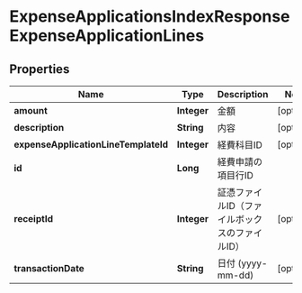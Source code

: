 

# ExpenseApplicationsIndexResponseExpenseApplicationLines


## Properties

| Name | Type | Description | Notes |
|------------ | ------------- | ------------- | -------------|
|**amount** | **Integer** | 金額 |  [optional] |
|**description** | **String** | 内容 |  [optional] |
|**expenseApplicationLineTemplateId** | **Integer** | 経費科目ID |  [optional] |
|**id** | **Long** | 経費申請の項目行ID |  |
|**receiptId** | **Integer** | 証憑ファイルID（ファイルボックスのファイルID） |  [optional] |
|**transactionDate** | **String** | 日付 (yyyy-mm-dd) |  [optional] |



